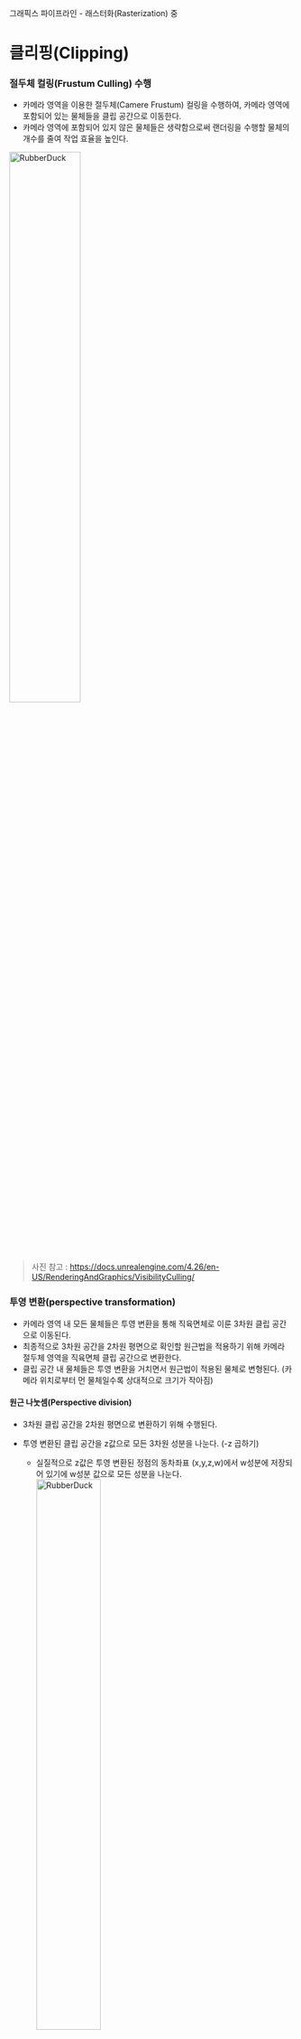 그래픽스 파이프라인 - 래스터화(Rasterization) 중

# 클리핑(Clipping)

### 절두체 컬링(Frustum Culling) 수행
- 카메라 영역을 이용한 절두체(Camere Frustum) 컬링을 수행하여, 카메라 영역에 포함되어 있는 물체들을 클립 공간으로 이동한다.
- 카메라 영역에 포함되어 있지 않은 물체들은 생략함으로써 랜더링을 수행할 물체의 개수를 줄여 작업 효율을 높인다.

<img src="https://github.com/hdh5184/Problem-Solving-Ability-Application/assets/127714162/832072be-fb4d-4078-8454-9c516f7fbf37" width="50%" title="px(픽셀) 크기 설정" alt="RubberDuck"></img>
> 사진 참고 : https://docs.unrealengine.com/4.26/en-US/RenderingAndGraphics/VisibilityCulling/

### 투영 변환(perspective transformation)
- 카메라 영역 내 모든 물체들은 투영 변환을 통해 직육면체로 이룬 3차원 클립 공간으로 이동된다.
- 최종적으로 3차원 공간을 2차원 평면으로 확인할 원근법을 적용하기 위해 카메라 절두체 영역을 직육면체 클립 공간으로 변환한다.
- 클립 공간 내 물체들은 투영 변환을 거치면서 원근법이 적용된 물체로 변형된다. (카메라 위치로부터 먼 물체일수록 상대적으로 크기가 작아짐)

#### 원근 나눗셈(Perspective division)
- 3차원 클립 공간을 2차원 평면으로 변환하기 위해 수행된다.
- 투영 변환된 클립 공간을 z값으로 모든 3차원 성분을 나눈다. (-z 곱하기)
  - 실질적으로 z값은 투영 변환된 정점의 동차좌표 (x,y,z,w)에서 w성분에 저장되어 있기에 w성분 값으로 모든 성분을 나눈다.
 <img src="https://github.com/hdh5184/Problem-Solving-Ability-Application/assets/127714162/fec2c836-c86c-4025-b02f-d3bbfdd567c1" width="50%" title="px(픽셀) 크기 설정" alt="RubberDuck"></img>
  > 사진 참고 : https://woo-dev.tistory.com/172

- 원근 나눗셈으로 동차 좌표계 (x,y,z,w)에서 (x,y,z)의 3차원 클립 공간으로 변환된다.
- 각 3차원 좌표 범위가 [-1, 1]로 이루기에 NDC(normalized device coordinates)공간으로 정규화한다. (DirectX의 경우 z 좌표 범위가 [0,1]이다)

<img src="https://github.com/hdh5184/Problem-Solving-Ability-Application/assets/127714162/4db9a473-3116-439f-b143-63bbe135293c" width="50%" title="px(픽셀) 크기 설정" alt="RubberDuck"></img>
 > 사진 참고 : https://stackoverflow.com/questions/46164180/calculating-frustum-fov-for-a-perspectivecamera

### 클리핑(Clipping)

- 투영 변환이 이루어진 클립 공간 내 물체들 중 클립 공간 영역의 일부만이 포함되어 있는 물체에 적용된다.
- 해당 물체 영역을 클립 공간 내부와 외부로 분리하여 별개의 물체로 나눈다 (잘린 부분을 기점으로 새로운 정점이 생성된다).
- 클립 공간 외부로 분리된 물체를 랜더링할 물체에서 생략한다. 
- 절두체 영역에서 클리핑을 수행하는 것보다 투영 변환 및 NDC 영역에서 수행하는 것이 효율적이다.

<img src="https://github.com/hdh5184/Problem-Solving-Ability-Application/assets/127714162/af5be8bf-2eb5-40f4-9124-40a5c8a840ba" width="50%" title="px(픽셀) 크기 설정" alt="RubberDuck"></img>
 > 절두체 영역에서 클리핑 수행

<img src="https://github.com/hdh5184/Problem-Solving-Ability-Application/assets/127714162/70504393-fd23-476e-8c3e-52bd9dccce9a" width="50%" title="px(픽셀) 크기 설정" alt="RubberDuck"></img>
 > NDC 영역에서 클리핑 수행   
사진 참고 : https://gfxcourses.stanford.edu/cs248/winter21/lecture/texture/


# 뒷면 제거(Back-face culling)
